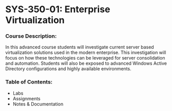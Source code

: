 # SYS-350-01: Enterprise Virtualization

### Course Description:
In this advanced course students will investigate current server based virtualization solutions used in the modern enterprise. This investigation will focus on how these technologies can be leveraged for server consolidation and automation. Students will also be exposed to advanced Windows Active Directory configurations and highly available environments.

### Table of Contents:
* Labs
* Assignments
* Notes & Documentation

